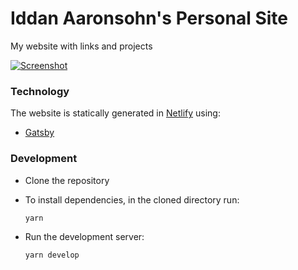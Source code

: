 # Iddan Aaronsohn's Personal Site

My website with links and projects

[![Screenshot](./docs/screenshot.png)](https://aniddan.com)

### Technology

The website is statically generated in [Netlify](http://netlify.com/) using:

- [Gatsby](https://www.gatsbyjs.org/)

### Development

- Clone the repository
- To install dependencies, in the cloned directory run:

  ```bash
  yarn
  ```

- Run the development server:

  ```bash
  yarn develop
  ```
